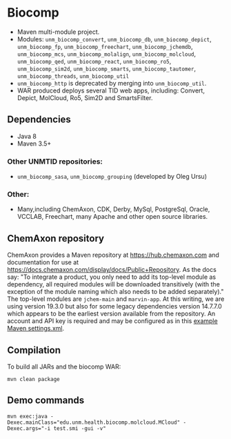 # Biocomp

* Maven multi-module project.
* Modules: `unm_biocomp_convert`, `unm_biocomp_db`, `unm_biocomp_depict`, 
`unm_biocomp_fp`, `unm_biocomp_freechart`,
`unm_biocomp_jchemdb`, `unm_biocomp_mcs`, `unm_biocomp_molalign`, `unm_biocomp_molcloud`, 
`unm_biocomp_qed`, `unm_biocomp_react`, `unm_biocomp_ro5`, `unm_biocomp_sim2d`, 
`unm_biocomp_smarts`, `unm_biocomp_tautomer`, `unm_biocomp_threads`, `unm_biocomp_util`
* `unm_biocomp_http` is deprecated by merging into `unm_biocomp_util`.
* WAR produced deploys several TID web apps, including: Convert, Depict, MolCloud,
Ro5, Sim2D and SmartsFilter.

## Dependencies

* Java 8
* Maven 3.5+

### Other UNMTID repositories:

* `unm_biocomp_sasa`, `unm_biocomp_grouping` (developed by Oleg Ursu)

### Other:

* Many,including ChemAxon, CDK, Derby, MySql, PostgreSql, Oracle, VCCLAB, Freechart, 
many Apache and other open source libraries.

## ChemAxon repository

ChemAxon provides a Maven repository at <https://hub.chemaxon.com> and documentation for use at
<https://docs.chemaxon.com/display/docs/Public+Repository>. As the docs say: "To integrate a product,
you only need to add its top-level module as dependency, all required modules will be downloaded transitively
(with the exception of the module naming which also needs to be added separately)." The top-level modules are
`jchem-main` and `marvin-app`. At this writing, we are using version 19.3.0 but also for some legacy
dependencies version 14.7.7.0 which appears to be the earliest version available from the repository. 
An account and API key is required and may be configured as in this [example Maven
settings.xml](doc/settings.xml).

## Compilation

To build all JARs and the biocomp WAR:

```
mvn clean package
```

## Demo commands

```
mvn exec:java -Dexec.mainClass="edu.unm.health.biocomp.molcloud.MCloud" -Dexec.args="-i test.smi -gui -v"
```
